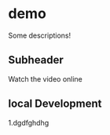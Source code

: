 # demo


Some descriptions!

## Subheader
Watch the video online


## local Development

1.dgdfghdhg